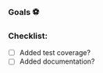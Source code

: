 <!-- Uncomment if related to your PR. -->
<!-- ### Issue Link :link: -->
<!-- Please link a github issue if not associated with a pivotal tracker/JIRA/etc. story. -->

### Goals :soccer:
<!-- List the high-level objectives of this pull request. -->
<!-- Include any relevant context. -->

<!-- ### Implementation Details :construction: -->
<!-- Explain the reasoning behind any architectural changes. -->
<!-- Highlight any new functionality. -->

### Checklist:

- [ ] Added test coverage?
- [ ] Added documentation?
